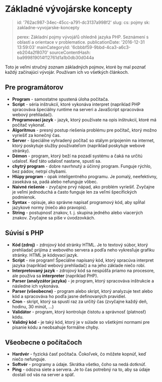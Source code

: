 Základné vývojárske koncepty
============================

> id: '762ac987-34ec-45cc-a791-dc3137a998f2'
> slug:
> 	cs: pojmy
> 	sk: zakladne-vyvojarske-koncepty
> 
> perex: Základní pojmy vývojářů ohledně jazyka PHP. Seznámení s oblastí a orientace v problematice.
> publicationDate: '2016-12-31 13:59:03'
> mainCategoryId: '6cbbbf59-9bbd-4ca3-a6c3-eb204a2f8070'
> sourceContentHash: ba999819014f12761d1a1b0db30d044a

Toto je veľmi stručný zoznam základných pojmov, ktoré by mal poznať každý začínajúci vývojár. Používam ich vo všetkých článkoch.

Pre programátorov
--------------------------

- **Program** - samostatne spustená úloha počítača.
- **Script** - séria inštrukcií, ktoré vykonáva interpret (napríklad PHP spracováva špeciálny runtime na serveri a JavaScript spracováva webový prehliadač).
- **Programovací jazyk** - jazyk, ktorý používate na opis inštrukcií, ktoré má počítač vykonať.
- **Algoritmus** - presný postup riešenia problému pre počítač, ktorý možno vyriešiť za konečný čas.
- **Server** - špeciálne vyhradený počítač so stálym pripojením na internet, ktorý poskytuje služby používateľom (napríklad poskytuje webové stránky).
- **Démon** - program, ktorý beží na pozadí systému a čaká na určitú udalosť. Keď táto udalosť nastane, spustí sa.
- **chytrý program** - dobre navrhnutý a účinný program. Funguje rýchlo, bez pádov, netrpí chybami.
- **Hlúpy program** - opak inteligentného programu. Je pomalý, neefektívny, zasekáva sa, padá alebo nefunguje vôbec.
- **Naivné riešenie** - zvyčajne prvý nápad, ako problém vyriešiť. Zvyčajne je veľmi jednoduchá a často funguje len za veľmi špecifických podmienok.
- **Syntax** - opisuje, ako správne napísať programový kód, aby spĺňal jazykové normy (niečo ako pravopis).
- **String** - postupnosť znakov, t. j. skupina jedného alebo viacerých znakov. Zvyčajne sa píše v úvodzovkách.

Súvisí s PHP
--------------------------

- **Kód (zdroj)** - zdrojový kód stránky HTML. Je to textový súbor, ktorý prehliadač prijíma z webového servera a podľa neho vykresľuje grafiku stránky. HTML je kódovací jazyk.
- **Script** - nie program! Špeciálne napísaný kód, ktorý spracúva interpret jazyka (napríklad webový prehliadač) a na jeho základe niečo robí.
- **Interpretovaný jazyk** - zdrojový kód sa nespúšťa priamo na procesore, ale používa sa **interpreter** (napríklad PHP).
- **Parser (analyzátor jazyka)** - je program, ktorý spracováva inštrukcie a následne ich vykonáva.
- **Parser (všeobecne)** - program alebo skript, ktorý analyzuje text alebo kód a spracováva ho podľa jasne definovaných pravidiel.
- **Cron** - skript, ktorý sa spustí raz za určitý čas (zvyčajne každý deň, hodinu, 30 minút, ...)
- **Validátor** - program, ktorý kontroluje čistotu a správnosť (platnosť) kódu.
- **Validný kód** - je taký kód, ktorý je v súlade so všetkými normami pre písanie kódu a neobsahuje formálne chyby.

Všeobecne o počítačoch
--------------------------

- **Hardvér** - fyzická časť počítača. Čokoľvek, čo môžete kopnúť, keď niečo nefunguje.
- **Softvér** - programy a údaje. Skrátka všetko, čoho sa nedá dotknúť.
- **Ping** - odozva siete a servera. Je to čas potrebný na to, aby sa údaje dostali od vás na server a späť.
